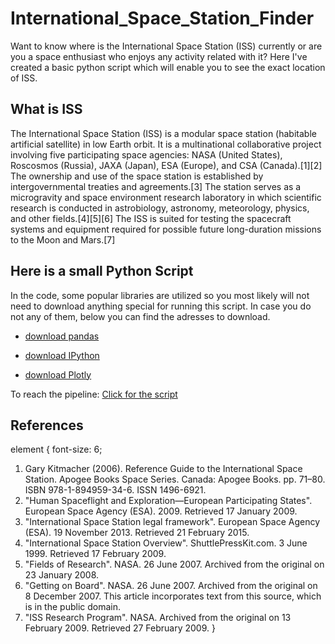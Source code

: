 # International_Space_Station_Finder
Want to know where is the International Space Station (ISS) currently or are you a space enthusiast who enjoys any activity related with it? Here I've created a basic python script which will enable you to see the exact location of ISS.

## What is ISS
The International Space Station (ISS) is a modular space station (habitable artificial satellite) in low Earth orbit. It is a multinational collaborative project involving five participating space agencies: NASA (United States), Roscosmos (Russia), JAXA (Japan), ESA (Europe), and CSA (Canada).[1][2] The ownership and use of the space station is established by intergovernmental treaties and agreements.[3] The station serves as a microgravity and space environment research laboratory in which scientific research is conducted in astrobiology, astronomy, meteorology, physics, and other fields.[4][5][6] The ISS is suited for testing the spacecraft systems and equipment required for possible future long-duration missions to the Moon and Mars.[7]

## Here is a small Python Script
In the code, some popular libraries are utilized so you most likely will not need to download anything special for running this script.
In case you do not any of them, below you can find the adresses to download.
- [download pandas](https://pandas.pydata.org/pandas-docs/stable/getting_started/install.html)

- [download IPython](https://ipython.org/install.html)

- [download Plotly](https://plotly.com/python/getting-started/)

To reach the pipeline:
[Click for the script](https://github.com/ArdaCet/International_Space_Station/tree/main/Script/Whereis_ISS.ipynb)

## References

element {
  font-size: 6;

1. Gary Kitmacher (2006). Reference Guide to the International Space Station. Apogee Books Space Series. Canada: Apogee Books. pp. 71–80. ISBN 978-1-894959-34-6. ISSN 1496-6921.
2. "Human Spaceflight and Exploration—European Participating States". European Space Agency (ESA). 2009. Retrieved 17 January 2009.
3. "International Space Station legal framework". European Space Agency (ESA). 19 November 2013. Retrieved 21 February 2015.
4. "International Space Station Overview". ShuttlePressKit.com. 3 June 1999. Retrieved 17 February 2009.
5. "Fields of Research". NASA. 26 June 2007. Archived from the original on 23 January 2008.
6. "Getting on Board". NASA. 26 June 2007. Archived from the original on 8 December 2007.  This article incorporates text from this source, which is in the public domain.
7. "ISS Research Program". NASA. Archived from the original on 13 February 2009. Retrieved 27 February 2009.
}
